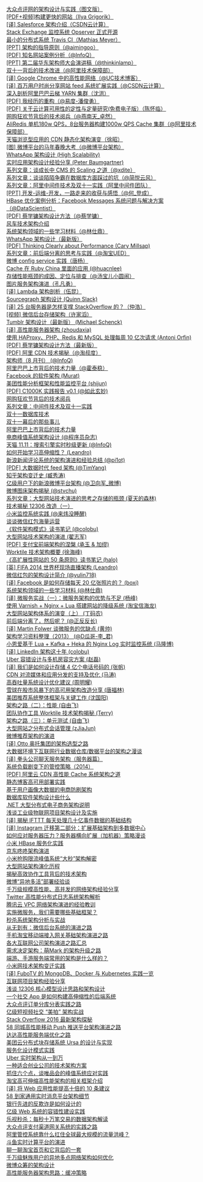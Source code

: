 [大众点评网的架构设计与实践（图文版）](http://weekly.manong.io/bounce?url=http%3A%2F%2Fphoto.weibo.com%2F1400303115%2Fwbphotos%2Flarge%2Fmid%2F3618935650351889%2Fpid%2F5376ee0bjw1e8au4ndgx7j20hs4g07wh&aid=1&nid=1)  
[[PDF+视频]构建更快的网站（Ilya Grigorik）](http://weekly.manong.io/bounce?url=http%3A%2F%2Fv.youku.com%2Fv_show%2Fid_XNjA5MDU3Mjky.html&aid=18&nid=2)  
[[译] Salesforce 架构介绍（CSDN云计算）](http://weekly.manong.io/bounce?url=http%3A%2F%2Fwww.csdn.net%2Farticle%2F2013-09-26%2F2817051-salesforce-13b-transactions-architecture&aid=39&nid=3)  
[Stack Exchange 监控系统 Opserver 正式开源](http://weekly.manong.io/bounce?url=https%3A%2F%2Fgithub.com%2Fopserver%2FOpserver&aid=92&nid=6)  
[最小的分布式系统 Travis CI（Mathias Meyer）](http://weekly.manong.io/bounce?url=http%3A%2F%2Fwww.paperplanes.de%2F2013%2F10%2F18%2Fthe-smallest-distributed-system.html&aid=99&nid=7)  
[[PPT] 架构的指导原则（@aimingoo）](http://weekly.manong.io/bounce?url=http%3A%2F%2Fvdisk.weibo.com%2Fs%2FyXPCfhgzi8vRW&aid=102&nid=7)  
[[PDF] 知名网站案例分析（@InfoQ）](http://weekly.manong.io/bounce?url=http%3A%2F%2Fwww.qconshanghai.com%2Fnode%2F144&aid=129&nid=8)  
[[PPT] 第二届华东架构师大会演讲稿（@thinkinlamp）](http://weekly.manong.io/bounce?url=http%3A%2F%2Fvdisk.weibo.com%2Fs%2Fz7TskCOlafyel&aid=130&nid=8)  
[双十一背后的技术改进（@阿里技术保障部）](http://weekly.manong.io/bounce?url=http%3A%2F%2Fc.blog.sina.com.cn%2Fprofile.php%3Fblogid%3De59371cc890001rm&aid=150&nid=9)  
[[译] Google Chrome 中的高性能网络（@UC技术博客）](http://weekly.manong.io/bounce?url=http%3A%2F%2Ftech.uc.cn%2F%3Fp%3D2092&aid=151&nid=9)  
[[译] 百万用户时尚分享网站 feed 系统扩展实践（@CSDN云计算）](http://weekly.manong.io/bounce?url=http%3A%2F%2Fwww.csdn.net%2Farticle%2F2013-11-07%2F2817430-design-decisions-for-scaling-your-high-traffic-feeds&aid=176&nid=10)  
[深入剖析阿里巴巴云梯 YARN 集群（沈洪）](http://weekly.manong.io/bounce?url=http%3A%2F%2Fwww.csdn.net%2Farticle%2F2013-12-04%2F2817706--YARN&aid=259&nid=13)  
[[PDF] 我经历的重构（@易度-潘俊勇）](http://weekly.manong.io/bounce?url=http%3A%2F%2Fvdisk.weibo.com%2Fs%2FGWpBbGU4Dh2X%2F1386519674&aid=260&nid=13)  
[[PDF] 关于云计算可用性的定性与定量研究(免费电子版）（陈怀临）](http://weekly.manong.io/bounce?url=http%3A%2F%2Fwww.valleytalk.org%2Fwp-content%2Fuploads%2F2013%2F12%2F%25E5%2585%25B3%25E4%25BA%258E%25E4%25BA%2591%25E8%25AE%25A1%25E7%25AE%2597%25E5%258F%25AF%25E7%2594%25A8%25E6%2580%25A7%25E7%259A%2584%25E5%25AE%259A%25E6%2580%25A7%25E4%25B8%258E%25E5%25AE%259A%25E9%2587%258F%25E7%25A0%2594%25E7%25A9%25B6.pdf&aid=318&nid=14)  
[网购狂欢节背后的技术阅兵（@燕南天_卓然）](http://weekly.manong.io/bounce?url=http%3A%2F%2Fwww.csdn.net%2Farticle%2F2013-12-31%2F2817980&aid=339&nid=17)  
[AliRedis 单机180w QPS，8台服务器构建1000w QPS Cache 集群（@阿里技术保障部）](http://weekly.manong.io/bounce?url=http%3A%2F%2Fblog.sina.com.cn%2Fs%2Fblog_e59371cc0101br74.html&aid=392&nid=18)  
[天猫浏览型应用的 CDN 静态化架构演变（徐昭）](http://weekly.manong.io/bounce?url=http%3A%2F%2Fwww.csdn.net%2Farticle%2F2014-01-22%2F2818227-CDN-Architecture&aid=424&nid=19)  
[[图] 微博平台的马年春晚大考（@微博平台架构）](http://weekly.manong.io/bounce?url=http%3A%2F%2Fphoto.weibo.com%2F2758197137%2Fwbphotos%2Flarge%2Fmid%2F3672026818178187%2Fpid%2Fa466bf91jw1ed07kdbkhvj20hs5orh8q&aid=461&nid=20)  
[WhatsApp 架构设计 (High Scalability)](http://weekly.manong.io/bounce?url=http%3A%2F%2Fhighscalability.com%2Fblog%2F2014%2F2%2F26%2Fthe-whatsapp-architecture-facebook-bought-for-19-billion.html&aid=500&nid=21)  
[实时应用架构设计经验分享 (Peter Baumgartner)](http://weekly.manong.io/bounce?url=http%3A%2F%2Flincolnloop.com%2Fblog%2Farchitecting-realtime-applications%2F&aid=502&nid=21)  
[系列文章：谈成长中 CMS 的 Scaling 之道（@xdite）](http://weekly.manong.io/bounce?url=http%3A%2F%2Fblog.xdite.net%2Fposts%2F2014%2F02%2F26%2Fgrowing-cms-scaling-1&aid=517&nid=21)  
[系列文章：谈谈陌陌争霸在数据库方面踩过的坑（@简悦云风）](http://weekly.manong.io/bounce?url=http%3A%2F%2Fblog.codingnow.com%2F2014%2F03%2Fmmzb_db.html&aid=647&nid=23)  
[系列文章：阿里中间件技术及双十一实践（阿里中间件团队）](http://weekly.manong.io/bounce?url=http%3A%2F%2Fjm-blog.aliapp.com%2F%3Fp%3D3359&aid=648&nid=23)  
[[PPT] 开发-运维-开发，一路走来的收获与感悟（@何_登成）](http://weekly.manong.io/bounce?url=http%3A%2F%2Fvdisk.weibo.com%2Fs%2FdBzv2siaYCbV&aid=649&nid=23)  
[HBase 优化案例分析：Facebook Messages 系统问题与解决方案（@DataScientist）](http://weekly.manong.io/bounce?url=http%3A%2F%2Fwww.infoq.com%2Fcn%2Farticles%2Fhbase-casestudy-facebook-messages&aid=760&nid=24)  
[[PDF] 蔡学镛架构设计方法（@蔡学镛）](http://weekly.manong.io/bounce?url=http%3A%2F%2Fvdisk.weibo.com%2Fs%2Fq8FZMJOAyf-4%2F1395502463&aid=826&nid=25)  
[风车技术架构介绍](http://weekly.manong.io/bounce?url=http%3A%2F%2Fyedingding.com%2F2014%2F03%2F20%2Ffengcheco-architecture.html&aid=827&nid=25)  
[系统架构领域的一些学习材料（@林仕鼎）](http://weekly.manong.io/bounce?url=http%3A%2F%2Fwww.valleytalk.org%2F2014%2F03%2F18%2F%25E6%259E%2597%25E4%25BB%2595%25E9%25BC%258E-%25E3%2580%2582-%25E3%2580%258A%25E7%25B3%25BB%25E7%25BB%259F%25E6%259E%25B6%25E6%259E%2584%25E9%25A2%2586%25E5%259F%259F%25E7%259A%2584%25E4%25B8%2580%25E4%25BA%259B%25E5%25AD%25A6%25E4%25B9%25A0%25E6%259D%2590%25E6%2596%2599%25E3%2580%258B%2F&aid=838&nid=25)  
[WhatsApp 架构设计（最新版）](http://weekly.manong.io/bounce?url=http%3A%2F%2Fhighscalability.com%2Fblog%2F2014%2F3%2F31%2Fhow-whatsapp-grew-to-nearly-500-million-users-11000-cores-an.html&aid=868&nid=26)  
[[PDF] Thinking Clearly about Performance (Cary Millsap)](http://weekly.manong.io/bounce?url=http%3A%2F%2Fvdisk.weibo.com%2Fs%2FdBzv2sia_LwN&aid=869&nid=26)  
[系列文章：前后端分离的思考与实践（@淘宝UED）](http://weekly.manong.io/bounce?url=http%3A%2F%2Fued.taobao.org%2Fblog%2F2014%2F04%2Ffull-stack-development-with-nodejs%2F&aid=922&nid=27)  
[微博 config service 实践（唐杨）](http://weekly.manong.io/bounce?url=http%3A%2F%2Fwww.infoq.com%2Fcn%2Farticles%2Fweibao-config-service-practice&aid=940&nid=28)  
[Cache 在 Ruby China 里面的应用 (@huacnlee)](http://weekly.manong.io/bounce?url=https%3A%2F%2Fruby-china.org%2Ftopics%2F19436&aid=1082&nid=32)  
[存储性能瓶颈的成因、定位与排查（@汤宝儿小圆闹）](http://weekly.manong.io/bounce?url=https%3A%2F%2Fcommunity.emc.com%2Fdocs%2FDOC-34921&aid=1202&nid=35)  
[图片服务架构演进（孔凡勇）](http://weekly.manong.io/bounce?url=http%3A%2F%2Fblog.aliyun.com%2F967&aid=1212&nid=37)  
[[译] Lambda 架构剖析（伍昆）](http://weekly.manong.io/bounce?url=http%3A%2F%2Fwww.csdn.net%2Farticle%2F2014-07-08%2F2820562-Lambda-Linkedln&aid=1239&nid=38)  
[Sourcegraph 架构设计 (Quinn Slack)](http://weekly.manong.io/bounce?url=https%3A%2F%2Fsourcegraph.com%2Fblog%2Fgoogle-io-2014-building-sourcegraph-a-large-scale-code-search-engine-in-go&aid=1240&nid=38)  
[[译] 25 台服务器是怎样支撑 StackOverflow 的？（仲浩）](http://weekly.manong.io/bounce?url=http%3A%2F%2Fwww.csdn.net%2Farticle%2F2014-07-22%2F2820774-stackoverflow-update-560m-pageviews-a-month-25-servers&aid=1269&nid=39)  
[[视频] 微信后台存储架构（许家滔）](http://weekly.manong.io/bounce?url=http%3A%2F%2Fwww.infoq.com%2Fcn%2Fpresentations%2Fweixin-background-memory-architecture&aid=1270&nid=39)  
[Tumblr 架构设计（最新版） (Michael Schenck)](http://weekly.manong.io/bounce?url=http%3A%2F%2Fhighscalability.com%2Fblog%2F2014%2F8%2F4%2Ftumblr-hashing-your-way-to-handling-23000-blog-requests-per.html&aid=1300&nid=40)  
[[译] 高性能服务器架构 (zhoudaxia)](http://weekly.manong.io/bounce?url=http%3A%2F%2Fblog.csdn.net%2Fzhoudaxia%2Farticle%2Fdetails%2F14223755&aid=1301&nid=40)  
[使用 HAProxy、PHP、Redis 和 MySQL 处理每周 10 亿次请求 (Antoni Orfin)](http://weekly.manong.io/bounce?url=http%3A%2F%2Fhighscalability.com%2Fblog%2F2014%2F8%2F11%2Fthe-easy-way-of-building-a-growing-startup-architecture-usin.html&aid=1328&nid=41)  
[[PDF] 蔡学镛架构设计方法（最新版）](http://weekly.manong.io/bounce?url=http%3A%2F%2Fvdisk.weibo.com%2Fs%2Fq8FZMJO4W2qq&aid=1356&nid=42)  
[[PDF] 阿里 CDN 技术揭秘（@淘叔度）](http://weekly.manong.io/bounce?url=http%3A%2F%2Fvdisk.weibo.com%2Fs%2Fv6CwNDyKGA1N%2F1408334792&aid=1357&nid=42)  
[架构师（8 月刊） (@InfoQ)](http://weekly.manong.io/bounce?url=http%3A%2F%2Fwww.infoq.com%2Fcn%2Fminibooks%2Farchitect-201408&aid=1367&nid=42)  
[阿里巴巴上市背后的技术力量（@霍泰稳）](http://weekly.manong.io/bounce?url=http%3A%2F%2Fwww.infoq.com%2Fcn%2Fnews%2F2014%2F09%2Falibaba-ipo-tech-power&aid=1447&nid=45)  
[Facebook 的软件架构 (Murat)](http://weekly.manong.io/bounce?url=http%3A%2F%2Fmuratbuffalo.blogspot.com%2F2014%2F10%2Ffacebooks-software-architecture.html&aid=1529&nid=48)  
[美团性能分析框架和性能监控平台 (shijun)](http://weekly.manong.io/bounce?url=http%3A%2F%2Ftech.meituan.com%2Fperformance-framework-and-platform.html&aid=1553&nid=49)  
[[PDF] C1000K 实践报告 v0.1 (@如此玄妙)](http://weekly.manong.io/bounce?url=https%3A%2F%2Fgithub.com%2Fxiaojiaqi%2FC1000kPracticeGuide%2Fblob%2Fmaster%2Fdocs%2Fcn%2Fc1000K.pdf&aid=1573&nid=49)  
[网购狂欢节背后的技术阅兵](http://weekly.manong.io/bounce?url=http%3A%2F%2Ft.cn%2F8kgENMJ&aid=1589&nid=50)  
[系列文章：中间件技术及双十一实践](http://weekly.manong.io/bounce?url=http%3A%2F%2Fjm-blog.aliapp.com%2F%3Fs%3D%25E4%25B8%25AD%25E9%2597%25B4%25E4%25BB%25B6%25E6%258A%2580%25E6%259C%25AF%25E5%258F%258A%25E5%258F%258C%25E5%258D%2581%25E4%25B8%2580%25E5%25AE%259E%25E8%25B7%25B5&aid=1590&nid=50)  
[双十一数据库技术](http://weekly.manong.io/bounce?url=http%3A%2F%2Fwww.hellodb.net%2F2014%2F02%2Ftaobao_1111_database.html&aid=1591&nid=50)  
[双十一幕后的那些事儿](http://weekly.manong.io/bounce?url=http%3A%2F%2Fclub.alibabatech.org%2Fsalon_detail.htm%3FsalonId%3D45&aid=1592&nid=50)  
[阿里巴巴上市背后的技术力量](http://weekly.manong.io/bounce?url=http%3A%2F%2Ft.cn%2FRhCtEye&aid=1593&nid=50)  
[电商峰值系统架构设计 (@程序员杂志)](http://weekly.manong.io/bounce?url=http%3A%2F%2Fwww.csdn.net%2Farticle%2F2014-11-04%2F2822459&aid=1628&nid=51)  
[天猫 11.11：搜索引擎实时秒级更新 (@InfoQ)](http://weekly.manong.io/bounce?url=http%3A%2F%2Fwww.infoq.com%2Fcn%2Fnews%2F2014%2F11%2Ftmall-1111-search-engine&aid=1629&nid=51)  
[如何开始学习高伸缩性？ (Leandro)](http://weekly.manong.io/bounce?url=http%3A%2F%2Fleandromoreira.com.br%2F2014%2F11%2F20%2Fhow-to-start-to-learn-high-scalability%2F&aid=1658&nid=52)  
[新浪新闻评论系统的架构演进和经验总结 (@pi1ot)](http://weekly.manong.io/bounce?url=http%3A%2F%2Fwww.csdn.net%2Farticle%2F2014-12-17%2F2823183&aid=1735&nid=55)  
[[PDF] 大数据时代 feed 架构 (@TimYang)](http://weekly.manong.io/bounce?url=http%3A%2F%2Fpan.baidu.com%2Fs%2F1bnB44hT&aid=1755&nid=55)  
[知乎架构变迁史 (臧秀涛)](http://weekly.manong.io/bounce?url=http%3A%2F%2Fwww.infoq.com%2Fcn%2Fnews%2F2014%2F12%2Fzhihu-architecture-evolution&aid=1768&nid=57)  
[亿级用户下的新浪微博平台架构 (@卫向军_微博)](http://weekly.manong.io/bounce?url=http%3A%2F%2Fmp.weixin.qq.com%2Fs%3F__biz%3DMzA4ODAyOTI4Ng%3D%3D%26mid%3D201320389%26idx%3D1%26sn%3D47eadf22183348c6982e24bf66287ef1&aid=1830&nid=59)  
[微博图床架构揭秘 (@stvchu)](http://weekly.manong.io/bounce?url=http%3A%2F%2Fc.blog.sina.com.cn%2Fprofile.php%3Fblogid%3Da466bf9189000rsw&aid=1861&nid=60)  
[系列文章：大型网站技术演进的思考之存储的瓶颈 (夏天的森林)](http://weekly.manong.io/bounce?url=http%3A%2F%2Fwww.cnblogs.com%2Fsharpxiajun%2Fp%2F4262983.html&aid=1862&nid=60)  
[技术揭秘 12306 改造（一）](http://weekly.manong.io/bounce?url=http%3A%2F%2Fwww.csdn.net%2Farticle%2F2015-02-10%2F2823900&aid=1898&nid=61)  
[小米监控系统实践 (@来炜没睡醒)](http://weekly.manong.io/bounce?url=http%3A%2F%2Fnoops.me%2F%3Fp%3D1798&aid=1919&nid=61)  
[谈谈微信红包海量运营](http://weekly.manong.io/bounce?url=http%3A%2F%2Fmp.weixin.qq.com%2Fs%3F__biz%3DMTEwNTM0ODI0MQ%3D%3D%26mid%3D205097368%26idx%3D1%26sn%3Dc9aff8095089dba77a752fa50731abf4&aid=1930&nid=61)  
[《软件架构模式》读书笔记 (@colobu)](http://weekly.manong.io/bounce?url=http%3A%2F%2Fcolobu.com%2F2015%2F04%2F08%2Fsoftware-architecture-patterns%2F&aid=2085&nid=66)  
[大型网站技术架构的演进 (翟志军)](http://weekly.manong.io/bounce?url=http%3A%2F%2Finsights.thoughtworkers.org%2Fzhijun-zhai%2F&aid=2086&nid=66)  
[[PDF] 支付宝前端架构的涅槃 (承玉 & 加缪)](http://weekly.manong.io/bounce?url=https%3A%2F%2Fspeakerdeck.com%2Fyiminghe%2Freact-at-alipay&aid=2087&nid=66)  
[Worktile 技术架构概要 (徐海峰)](http://weekly.manong.io/bounce?url=https%3A%2F%2Fworktile.com%2Ftech%2Fbasic%2Fthe-worktile-tech-stack&aid=2125&nid=67)  
[《高扩展性网站的 50 条原则》读书笔记 (halo)](http://weekly.manong.io/bounce?url=http%3A%2F%2Fwww.cnblogs.com%2Fxing901022%2Fp%2F4425124.html&aid=2141&nid=67)  
[[英] FIFA 2014 世界杯现场直播架构 (Leandro)](http://weekly.manong.io/bounce?url=http%3A%2F%2Fleandromoreira.com.br%2F2015%2F04%2F26%2Ffifa-2014-world-cup-live-stream-architecture%2F&aid=2212&nid=69)  
[微信红包的架构设计简介 (@yulin718)](http://weekly.manong.io/bounce?url=https%3A%2F%2Fwww.zybuluo.com%2Fyulin718%2Fnote%2F93148&aid=2213&nid=69)  
[[译] Facebook 是如何存储每天 20 亿张照片的？ (boxi)](http://weekly.manong.io/bounce?url=http%3A%2F%2F36kr.com%2Fp%2F532802.html&aid=2313&nid=71)  
[系统架构领域的一些学习材料 (@林仕鼎)](http://weekly.manong.io/bounce?url=http%3A%2F%2Fqing.blog.sina.com.cn%2F2244218960%2F85c41050330031zq.html&aid=2429&nid=73)  
[[译] 微服务实战（一）：微服务架构的优势与不足 (杨峰)](http://weekly.manong.io/bounce?url=http%3A%2F%2Fdockone.io%2Farticle%2F394&aid=2430&nid=73)  
[使用 Varnish + Nginx + Lua 搭建网站的降级系统 (淘宝信海龙)](http://weekly.manong.io/bounce?url=http%3A%2F%2Fwww.bo56.com%2F%25E4%25BD%25BF%25E7%2594%25A8varnish-nginx-lua%25E6%2590%25AD%25E5%25BB%25BA%25E7%25BD%2591%25E7%25AB%2599%25E7%259A%2584%25E9%2599%258D%25E7%25BA%25A7%25E7%25B3%25BB%25E7%25BB%259F%2F&aid=2508&nid=74)  
[大型网站架构体系的演变（上） (丁码农)](http://weekly.manong.io/bounce?url=http%3A%2F%2Fblog.csdn.net%2Fdinglang_2009%2Farticle%2Fdetails%2F46398885&aid=2693&nid=77)  
[前后端分离了，然后呢？ (@正反反长)](http://weekly.manong.io/bounce?url=http%3A%2F%2Ficodeit.org%2F2015%2F06%2Fwhats-next-after-separate-frontend-and-backend%2F&aid=2696&nid=77)  
[[译] Martin Folwer 谈微服务的优缺点 (黄帅)](http://weekly.manong.io/bounce?url=http%3A%2F%2Fdockone.io%2Farticle%2F492&aid=2889&nid=79)  
[架构学习资料整理（2013） (@D瓜哥-李_君)](http://weekly.manong.io/bounce?url=http%3A%2F%2Fwww.diguage.com%2Farchives%2F41.html&aid=2918&nid=80)  
[小恩爱基于 Lua + Kafka + Heka 的 Nginx Log 实时监控系统 (马隆博)](http://weekly.manong.io/bounce?url=http%3A%2F%2Fmlongbo.com%2F2015%2FNginxLog%25E5%25AE%259E%25E6%2597%25B6%25E7%259B%2591%25E6%258E%25A7%25E7%25B3%25BB%25E7%25BB%259F%2F&aid=2958&nid=80)  
[[译] LinkedIn 架构这十年 (colobu)](http://weekly.manong.io/bounce?url=http%3A%2F%2Fcolobu.com%2F2015%2F07%2F24%2Fbrief-history-scaling-linkedin%2F&aid=3012&nid=81)  
[Uber 容错设计与多机房容灾方案 (赵磊)](http://weekly.manong.io/bounce?url=http%3A%2F%2Fweibo.com%2Fp%2F1001643867507730568365&aid=3013&nid=81)  
[[译] 我们是如何设计存储 4 亿个电话号码的 (张帆)](http://weekly.manong.io/bounce?url=http%3A%2F%2Fwww.jointforce.com%2Fjfperiodical%2Farticle%2F925%3Fm%3Dd03&aid=3014&nid=81)  
[CDN 对流媒体和应用分发的支持及优化 (马涛)](http://weekly.manong.io/bounce?url=http%3A%2F%2Fmp.weixin.qq.com%2Fs%3F__biz%3DMzAwMDU1MTE1OQ%3D%3D%26mid%3D209371951%26idx%3D1%26sn%3Dae44250bf7132353077c383b45ebdc9c&aid=3207&nid=83)  
[高吞吐量系统设计优化建议 (周明耀)](http://weekly.manong.io/bounce?url=https%3A%2F%2Fwww.ibm.com%2Fdeveloperworks%2Fcn%2Fjava%2Fj-lo-system-design-optimization%2F&aid=3208&nid=83)  
[雪球在股市风暴下的高可用架构改造分享 (唐福林)](http://weekly.manong.io/bounce?url=http%3A%2F%2Fmp.weixin.qq.com%2Fs%3F__biz%3DMzAwMDU1MTE1OQ%3D%3D%26mid%3D209562933%26idx%3D1%26sn%3Dd9a09f7727d1bd83245f3d782359247e&aid=3238&nid=84)  
[美团推荐系统整体框架与关键工作 (沈国阳)](http://weekly.manong.io/bounce?url=http%3A%2F%2Fwww.csdn.net%2Farticle%2F2015-08-13%2F2825455&aid=3239&nid=84)  
[架构之路（二）：性能 (自由飞)](http://weekly.manong.io/bounce?url=http%3A%2F%2Fwww.cnblogs.com%2Ffreeflying%2Fp%2F4788494.html%3Fhmsr%3Dtoutiao.io%26utm_medium%3Dtoutiao.io%26utm_source%3Dtoutiao.io&aid=3646&nid=88)  
[团队协作工具 Worktile 技术架构揭秘 (Terry)](http://weekly.manong.io/bounce?url=https%3A%2F%2Fnew.worktile.com%2Ftech%2Fbasic%2Fworktile-architecture-expose%3Fhmsr%3Dtoutiao.io%26utm_medium%3Dtoutiao.io%26utm_source%3Dtoutiao.io&aid=3647&nid=88)  
[架构之路（三）：单元测试 (自由飞)](http://weekly.manong.io/bounce?url=http%3A%2F%2Fwww.cnblogs.com%2Ffreeflying%2Fp%2F4810647.html%3Fhmsr%3Dtoutiao.io%26utm_medium%3Dtoutiao.io%26utm_source%3Dtoutiao.io&aid=3734&nid=89)  
[大型网站之分布式会话管理 (zJiaJun)](http://weekly.manong.io/bounce?url=http%3A%2F%2F9leg.com%2Fdesign%2F2015%2F10%2F01%2Fdistributed-session.html%3Fhmsr%3Dtoutiao.io%26utm_medium%3Dtoutiao.io%26utm_source%3Dtoutiao.io&aid=3849&nid=90)  
[微博推荐架构的演进](http://weekly.manong.io/bounce?url=http%3A%2F%2Fwww.wbrecom.com%2F%3Fp%3D540&aid=3898&nid=91)  
[[译] Otto 奥托集团的架构选型之路](http://weekly.manong.io/bounce?url=http%3A%2F%2Fdockone.io%2Farticle%2F737&aid=3928&nid=91)  
[大数据环境下互联网行业数据仓库/数据平台的架构之漫谈](http://weekly.manong.io/bounce?url=http%3A%2F%2Flxw1234.com%2Farchives%2F2015%2F08%2F471.htm&aid=3929&nid=91)  
[[译] 拳头公司聊天服务架构（服务器篇）](http://weekly.manong.io/bounce?url=http%3A%2F%2Fwww.jointforce.com%2Fjfperiodical%2Farticle%2F1116&aid=3979&nid=92)  
[系统负载剧变下的管控策略（2014）](http://weekly.manong.io/bounce?url=http%3A%2F%2Fiamzhongyong.iteye.com%2Fblog%2F2154747&aid=3981&nid=92)  
[[PDF] 阿里云 CDN 高性能 Cache 系统架构之道](http://weekly.manong.io/bounce?url=http%3A%2F%2Fvdisk.weibo.com%2Fs%2FA4DkRvc9v-k8%3Fsudaref%3Dtoutiao.io&aid=3997&nid=92)  
[静态博客高可用部署实践](http://weekly.manong.io/bounce?url=http%3A%2F%2Fblog.jamespan.me%2F2015%2F10%2F26%2Fha-deployment-for-blog%2F&aid=4007&nid=92)  
[基于用户画像大数据的电商防刷架构](http://weekly.manong.io/bounce?url=http%3A%2F%2Fmp.weixin.qq.com%2Fs%3F__biz%3DMzAwMDU1MTE1OQ%3D%3D%26mid%3D400931866%26idx%3D1%26sn%3Db96873fc9f726e5705b2653968f1d992%26scene%3D2%26srcid%3D1029MkAoPUAqqADI5qiHsJ6w%26from%3Dtimeline%26isappinstalled%3D0%23wechat_redirect&aid=4062&nid=93)  
[数据库软件架构设计些什么](http://weekly.manong.io/bounce?url=http%3A%2F%2Fmp.weixin.qq.com%2Fs%3F__biz%3DMjM5ODYxMDA5OQ%3D%3D%26mid%3D400465735%26idx%3D1%26sn%3D8d7067de4cc8f73ea5558f07e0a9340e%26scene%3D0%23wechat_redirect&aid=4063&nid=93)  
[.NET 大型分布式电子商务架构说明](http://weekly.manong.io/bounce?url=http%3A%2F%2Fmy.oschina.net%2Fu%2F2379842%2Fblog%2F521950%23rd&aid=4079&nid=93)  
[浅谈工业级物联网项目架构设计及实施](http://weekly.manong.io/bounce?url=http%3A%2F%2Fmp.weixin.qq.com%2Fs%3F__biz%3DMzAwNjMxNjQzNA%3D%3D%26mid%3D401190639%26idx%3D1%26sn%3D49e6f38e28e9096cfbc72cf4479d0177%26scene%3D0&aid=4297&nid=95)  
[[译] 揭秘 IFTTT 每天处理几十亿事件数据的基础结构](http://weekly.manong.io/bounce?url=http%3A%2F%2Fh2ex.com%2F378&aid=4350&nid=96)  
[[译] Instagram 迁移第二部分：扩展基础架构到多数据中心](http://weekly.manong.io/bounce?url=http%3A%2F%2Fdockone.io%2Farticle%2F841&aid=4351&nid=96)  
[如何应对服务器压力？服务器横向扩展（加机器）策略漫谈](http://weekly.manong.io/bounce?url=http%3A%2F%2Fsegmentfault.com%2Fa%2F1190000004003975&aid=4379&nid=96)  
[小米 HBase 服务化实践](http://weekly.manong.io/bounce?url=http%3A%2F%2Fmp.weixin.qq.com%2Fs%3F__biz%3DMzA3OTIxNTA0MA%3D%3D%26mid%3D400683142%26idx%3D1%26sn%3De49148cef6ce5a165c34c7ca9ea08294%26scene%3D0%23wechat_redirect&aid=4395&nid=96)  
[京东咚咚架构演进](http://weekly.manong.io/bounce?url=http%3A%2F%2Fmp.weixin.qq.com%2Fs%3F__biz%3DMzAxMTEyOTQ5OQ%3D%3D%26mid%3D401186254%26idx%3D1%26sn%3D1b3c81386973c99cad99079fcd6be6e3&aid=4548&nid=98)  
[小米抢购限流峰值系统“大秒”架构解密](http://weekly.manong.io/bounce?url=http%3A%2F%2Fmp.weixin.qq.com%2Fs%3F__biz%3DMzAwMDU1MTE1OQ%3D%3D%26mid%3D402182304%26idx%3D1%26sn%3D1bd68d72e6676ff782e92b0df8b07d35&aid=4550&nid=98)  
[大型网站架构演化历程](http://weekly.manong.io/bounce?url=http%3A%2F%2Fwww.hollischuang.com%2Farchives%2F728&aid=4663&nid=99)  
[揭秘高效协作工具背后的技术架构](http://weekly.manong.io/bounce?url=https%3A%2F%2Fworktile.com%2Ftech%2Fbasic%2Ftechnical-structure-of-teamwork-tool&aid=4682&nid=99)  
[微博“异地多活”部署经验谈](http://weekly.manong.io/bounce?url=http%3A%2F%2Fmp.weixin.qq.com%2Fs%3F__biz%3DMzAwMDU1MTE1OQ%3D%3D%26mid%3D402920548%26idx%3D1%26sn%3D45cd62b84705fdd853bdd108b9301a17&aid=4738&nid=100)  
[千万级规模高性能、高并发的网络架构经验分享](http://weekly.manong.io/bounce?url=https%3A%2F%2Fmp.weixin.qq.com%2Fs%3F__biz%3DMzA3MzYwNjQ3NA%3D%3D%26mid%3D401628413%26idx%3D1%26sn%3D91abfbad4c7dc882e94939042a8785a4&aid=4739&nid=100)  
[Twitter 高性能分布式日志系统架构解析](http://weekly.manong.io/bounce?url=http%3A%2F%2Fmp.weixin.qq.com%2Fs%3F__biz%3DMzAwMDU1MTE1OQ%3D%3D%26mid%3D403051208%26idx%3D1%26sn%3D1694ac05acbcb5ca53c88bfac8a68856&aid=4823&nid=101)  
[腾讯云 VPC 网络架构演进的经验教训](http://weekly.manong.io/bounce?url=http%3A%2F%2Fmp.weixin.qq.com%2Fs%3F__biz%3DMzA3ODgyNzcwMw%3D%3D%26mid%3D400847999%26idx%3D1%26sn%3D7fe2546b9a31a60b85c7f32a5837f512&aid=4903&nid=102)  
[实施微服务，我们需要哪些基础框架？](http://weekly.manong.io/bounce?url=https%3A%2F%2Fmp.weixin.qq.com%2Fs%3F__biz%3DMzA5Nzc4OTA1Mw%3D%3D%26mid%3D407641457%26idx%3D1%26sn%3D183d27056f3bd8ef17e77a3c15dfb3dd&aid=4904&nid=102)  
[秒杀系统架构分析与实战](http://weekly.manong.io/bounce?url=http%3A%2F%2Fmy.oschina.net%2Fxianggao%2Fblog%2F524943%3Ff%3Dtt&aid=4905&nid=102)  
[从无到有：微信后台系统的演进之路](http://weekly.manong.io/bounce?url=https%3A%2F%2Fmp.weixin.qq.com%2Fs%3F__biz%3DMzI5MDAwOTIzOQ%3D%3D%26mid%3D402045684%26idx%3D1%26sn%3D5690281c941cd8eb203b6980cdae73ce&aid=5006&nid=103)  
[手机淘宝移动端接入网关基础架构演进之路](http://weekly.manong.io/bounce?url=http%3A%2F%2Fmp.weixin.qq.com%2Fs%3F__biz%3DMzA4MjA0MTc4NQ%3D%3D%26mid%3D401330075%26idx%3D1%26sn%3D02b8b0842357de6a44d4731ef1fcb13c&aid=5100&nid=104)  
[各大互联网公司架构演进之路汇总](http://weekly.manong.io/bounce?url=http%3A%2F%2Fwww.hollischuang.com%2Farchives%2F1036&aid=5101&nid=104)  
[需求决定架构：萌Mark 的架构升级之路](http://weekly.manong.io/bounce?url=http%3A%2F%2Fm.blog.csdn.net%2Farticle%2Fdetails%3Fid%3D50491265&aid=5160&nid=104)  
[端游、手游服务端常用的架构是什么样的？](http://weekly.manong.io/bounce?url=https%3A%2F%2Fwww.zhihu.com%2Fquestion%2F29779732%2Fanswer%2F45791817&aid=5223&nid=105)  
[小米网技术架构变迁实践](http://weekly.manong.io/bounce?url=http%3A%2F%2Ftoutiao.com%2Fi6249914234113622529%2F&aid=5224&nid=105)  
[[译] FuboTV 的 MongoDB、Docker 与 Kubernetes 实践一览](http://weekly.manong.io/bounce?url=http%3A%2F%2Fdockone.io%2Farticle%2F1013&aid=5243&nid=105)  
[互联网项目架构经验分享](http://weekly.manong.io/bounce?url=http%3A%2F%2Fwww.sunhaojie.com%2F2015%2F12%2F17%2F%25E4%25BA%2592%25E8%2581%2594%25E7%25BD%2591%25E9%25A1%25B9%25E7%259B%25AE%25E6%259E%25B6%25E6%259E%2584%25E7%25BB%258F%25E9%25AA%258C%25E5%2588%2586%25E4%25BA%25AB%2F&aid=5278&nid=106)  
[浅谈 12306 核心模型设计思路和架构设计](http://weekly.manong.io/bounce?url=http%3A%2F%2Fwww.cnblogs.com%2Fnetfocus%2Fp%2F5187241.html&aid=5279&nid=106)  
[一个社交 App 是如何构建高伸缩性的后端系统](http://weekly.manong.io/bounce?url=https%3A%2F%2Fcommunity.qingcloud.com%2Ftopic%2F8%2F%25E4%25B8%2580%25E4%25B8%25AA%25E7%25A4%25BE%25E4%25BA%25A4app%25E6%2598%25AF%25E5%25A6%2582%25E4%25BD%2595%25E6%259E%2584%25E5%25BB%25BA%25E9%25AB%2598%25E4%25BC%25B8%25E7%25BC%25A9%25E6%2580%25A7%25E7%259A%2584%25E5%2590%258E%25E7%25AB%25AF%25E7%25B3%25BB%25E7%25BB%259F&aid=5353&nid=107)  
[大众点评订单分库分表实践之路](http://weekly.manong.io/bounce?url=http%3A%2F%2Fmp.weixin.qq.com%2Fs%3F__biz%3DMzI4NTA1MDEwNg%3D%3D%26mid%3D402525487%26idx%3D1%26sn%3D9c1bccf857a624dedec743f54c66a98c&aid=5354&nid=107)  
[亿级短视频社交 “美拍” 架构实战](http://weekly.manong.io/bounce?url=https%3A%2F%2Fsegmentfault.com%2Fa%2F1190000004330778&aid=5355&nid=107)  
[Stack Overflow 2016 最新架构探秘](http://weekly.manong.io/bounce?url=http%3A%2F%2Fnews.cnblogs.com%2Fn%2F540075&aid=5424&nid=108)  
[58 同城高性能移动 Push 推送平台架构演进之路](http://weekly.manong.io/bounce?url=http%3A%2F%2Fmp.weixin.qq.com%2Fs%3F__biz%3DMzA5NTkwMzkwNQ%3D%3D%26mid%3D402609571%26idx%3D1%26sn%3Df912868fc9e0bf4383b0b47fa9566069&aid=5425&nid=108)  
[达达高性能服务端优化之路](http://weekly.manong.io/bounce?url=https%3A%2F%2Ftech.imdada.cn%2F2015%2F11%2F04%2F%25E9%25AB%2598%25E6%2580%25A7%25E8%2583%25BD%25E6%259C%258D%25E5%258A%25A1%25E7%25AB%25AF%25E4%25BC%2598%25E5%258C%2596%25E4%25B9%258B%25E8%25B7%25AF%2F&aid=5443&nid=108)  
[美团云分布式块存储系统 Ursa 的设计与实现](http://weekly.manong.io/bounce?url=http%3A%2F%2Ftech.meituan.com%2Fblock-store.html&aid=5559&nid=109)  
[服务化设计模式实践](http://weekly.manong.io/bounce?url=http%3A%2F%2Fblog.brucefeng.info%2Fpost%2Fservice-design-patterns-practices&aid=5566&nid=110)  
[Uber 实时架构从一到万](http://weekly.manong.io/bounce?url=http%3A%2F%2Ftoutiao.com%2Fa6267837903469035777%2F&aid=5762&nid=112)  
[一种适合创业公司的技术架构方案](http://weekly.manong.io/bounce?url=http%3A%2F%2Fblog.12xiaoshi.com%2F2016%2F03%2F30%2Ftech%2Fnormal_design_base_aliyun%2F&aid=5792&nid=112)  
[抓住六个点，谈唯品会的峰值系统应对实践](http://weekly.manong.io/bounce?url=http%3A%2F%2Fmp.weixin.qq.com%2Fs%3F__biz%3DMzA5Nzc4OTA1Mw%3D%3D%26mid%3D411068787%26idx%3D1%26sn%3Db49de92e29660385d5801a9b126269c3&aid=5814&nid=113)  
[淘宝高可伸缩高性能架构的相关框架介绍](http://weekly.manong.io/bounce?url=http%3A%2F%2Fwww.jiagoushuo.com%2Farticle%2F1000134.html&aid=5903&nid=114)  
[[译] 将 Web 应用性能提高十倍的 10 条建议](http://weekly.manong.io/bounce?url=https%3A%2F%2Flinux.cn%2Farticle-7206-1.html&aid=5938&nid=114)  
[58 到家通用实时消息平台架构细节](http://weekly.manong.io/bounce?url=http%3A%2F%2Fmp.weixin.qq.com%2Fs%3F__biz%3DMjM5ODYxMDA5OQ%3D%3D%26mid%3D2651959410%26idx%3D1%26sn%3Db91b5721ca394d15fb391097eddb752d&aid=5979&nid=115)  
[银行先进的反欺诈是如何设计的](http://weekly.manong.io/bounce?url=http%3A%2F%2Fmp.weixin.qq.com%2Fs%3F__biz%3DMzA5ODA2OTA5Ng%3D%3D%26mid%3D2649891407%26idx%3D1%26sn%3D70bf87e5243cfb82e29c5a77b1214066&aid=5980&nid=115)  
[亿级 Web 系统的容错性建设实践](http://weekly.manong.io/bounce?url=http%3A%2F%2Fhansionxu.blog.163.com%2Fblog%2Fstatic%2F2416981092016337355221%2F&aid=6059&nid=116)  
[乐视秒杀：每秒十万笔交易的数据架构解读](http://weekly.manong.io/bounce?url=http%3A%2F%2Fdbaplus.cn%2Fnews-21-420-1.html&aid=6138&nid=117)  
[大众点评支付渠道网关系统的实践之路](http://weekly.manong.io/bounce?url=http%3A%2F%2Ftech.meituan.com%2FThe-Practice-of-Dianping-Channel-Gateway.html&aid=6301&nid=119)  
[阿里管控系统靠什么扛住全球最大规模的流量洪峰？](http://weekly.manong.io/bounce?url=http%3A%2F%2Fjm.taobao.org%2F2016%2F05%2F19%2Fhow-to-withstand-the-world-s-largest-traffic%2F&aid=6302&nid=119)  
[斗鱼实时计算平台的演进](http://weekly.manong.io/bounce?url=http%3A%2F%2Fgitbook.cn%2Fbooks%2F57107c8976dc085d7a00cb04%2FbookSource%2F1461911087389.html&aid=6380&nid=120)  
[聊一聊淘宝首页和它背后的一套](http://weekly.manong.io/bounce?url=http%3A%2F%2Fwww.barretlee.com%2Fblog%2F2016%2F06%2F02%2Fthing-about-taobao-homepage%2F&aid=6463&nid=121)  
[千万级魅族用户的异地多点网络架构如何优化](http://weekly.manong.io/bounce?url=http%3A%2F%2Fmp.weixin.qq.com%2Fs%3F__biz%3DMzAwMDU1MTE1OQ%3D%3D%26mid%3D2653547334%26idx%3D1%26sn%3Dccc70c542ad0b13fcb1da928a389e97c&aid=6538&nid=122)  
[微博众筹的架构设计](http://weekly.manong.io/bounce?url=http%3A%2F%2Fmp.weixin.qq.com%2Fs%3F__biz%3DMzAwMDU1MTE1OQ%3D%3D%26mid%3D2653547384%26idx%3D1%26sn%3Dc2a667af2077eddfa9b1a06b67c0f33c&aid=6675&nid=124)  
[高性能服务器架构思路：缓冲策略](http://weekly.manong.io/bounce?url=http%3A%2F%2Fdbaplus.cn%2Fnews-21-504-1.html&aid=6749&nid=125)  
